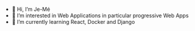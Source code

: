 - 👋 Hi, I’m Je-Mé
- 👀 I’m interested in Web Applications in particular progressive Web Apps
- 🌱 I’m currently learning React, Docker and Django

<!---
Jem-Kaybi/Jem-Kaybi is a ✨ special ✨ repository because its `README.md` (this file) appears on your GitHub profile.
You can click the Preview link to take a look at your changes.
--->
